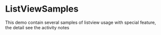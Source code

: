 ListViewSamples
===============

This demo contain several samples of listview usage with special feature, the detail see the activity notes 

